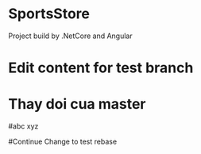 # SportsStore
Project build by .NetCore and Angular
# Edit content for test branch
# Thay doi cua master
#abc xyz

#Continue Change to test rebase

